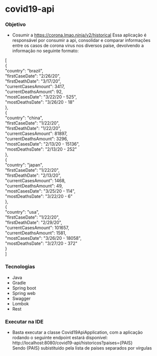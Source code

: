 # covid19-api

### Objetivo
- Cosumir a https://corona.lmao.ninja/v2/historical 
Essa aplicação é responsável por consumir a api, consolidar e comparar informações entre os casos de corona virus nos diversos paíse, devolvendo a informação no seguinte formato:

[<br/>
    {<br/>
        "country": "brazil",<br/>
        "firstCaseDate": "2/26/20",<br/>
        "firstDeathDate": "3/17/20",<br/>
        "currentCasesAmount": 3417,<br/>
        "currentDeathsAmount": 92,<br/>
        "mostCasesDate": "3/22/20 - 525",<br/>
        "mostDeathsDate": "3/26/20 - 18"<br/>
    },<br/>
    {<br/>
        "country": "china",<br/>
        "firstCaseDate": "1/22/20",<br/>
        "firstDeathDate": "1/22/20",<br/>
        "currentCasesAmount": 81897,<br/>
        "currentDeathsAmount": 3296,<br/>
        "mostCasesDate": "2/13/20 - 15136",<br/>
        "mostDeathsDate": "2/13/20 - 252"<br/>
    },<br/>
    {<br/>
        "country": "japan",<br/>
        "firstCaseDate": "1/22/20",<br/>
        "firstDeathDate": "2/13/20",<br/>
        "currentCasesAmount": 1468,<br/>
        "currentDeathsAmount": 49,<br/>
        "mostCasesDate": "3/25/20 - 114",<br/>
        "mostDeathsDate": "3/22/20 - 6"<br/>
    },<br/>
    {<br/>
        "country": "usa",<br/>
        "firstCaseDate": "1/22/20",<br/>
        "firstDeathDate": "2/29/20",<br/>
        "currentCasesAmount": 101657,<br/>
        "currentDeathsAmount": 1581,<br/>
        "mostCasesDate": "3/26/20 - 18058",<br/>
        "mostDeathsDate": "3/27/20 - 372"<br/>
    }<br/>
]<br/>

### Tecnologias
- Java
- Gradle
- Spring boot
- Spring web
- Swagger
- Lombok
- Rest

### Executar na IDE
- Basta executar a classe Covid19ApiApplication, com a aplicação rodando o seguinte endpoint estará disponível:  
        http://localhost:8080/covid19-api/historicos?paises={PAIS} <br/>
  Sendo {PAIS} subistituido pela lista de paises separados por vírgulas 
